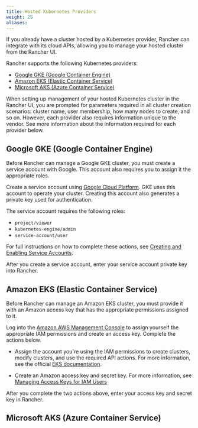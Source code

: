```yaml
---
title: Hosted Kubernetes Providers
weight: 25
aliases:
---
```


If you already have a cluster hosted by a Kubernetes provider, Rancher can integrate with its cloud APIs, allowing you to manage your hosted cluster from the Rancher UI.

Rancher supports the following Kubernetes providers:

<!-- TOC -->

- [Google GKE (Google Container Engine)](#google-gke-google-container-engine)
- [Amazon EKS (Elastic Container Service)](#amazon-eks-elastic-container-service)
- [Microsoft AKS (Azure Container Service)](#microsoft-aks-azure-container-service)

<!-- /TOC -->

When setting up management of your hosted Kubernetes cluster in the Rancher UI, you are prompted for parameters required in all cluster creation scenarios: cluster name, user membership, how many nodes to create, and so on. However, each provider also requires information unique to the vendor. See more information about the information required for each provider below.

## Google GKE (Google Container Engine)

Before Rancher can manage a Google GKE cluster, you must create a service account with Google. This account also requires you to assign it the appropriate roles.

Create a service account using [Google Cloud Platform](https://console.cloud.google.com/projectselector/iam-admin/serviceaccounts). GKE uses this account to operate your cluster. Creating this account also generates a private key used for authentication.

The service account requires the following roles:

-	`project/viewer`
-	`kubernetes-engine/admin`
-	`service-account/user`

For full instructions on how to complete these actions, see [Creating and Enabling Service Accounts](https://cloud.google.com/compute/docs/access/create-enable-service-accounts-for-instances).

After you create a service account, enter your service account private key into Rancher.

## Amazon EKS (Elastic Container Service)

Before Rancher can manage an Amazon EKS cluster, you must provide it with an Amazon access key that has the appropriate permissions assigned to it.

Log into the [Amazon AWS Management Console](https://aws.amazon.com/console/) to assign yourself the appropriate IAM permissions and create an access key. Complete the actions below.

- Assign the account you're using the IAM permissions to create clusters, modify clusters, and use the required API actions. For more information, see the official [EKS documentation](https://docs.aws.amazon.com/eks/latest/userguide/IAM_policies.html).

- Create an Amazon access key and secret key. For more information, see [Managing Access Keys for IAM Users](https://docs.aws.amazon.com/IAM/latest/UserGuide/id_credentials_access-keys.html)

After you complete the two actions above, enter your access key and secret key in Rancher.

## Microsoft AKS (Azure Container Service)